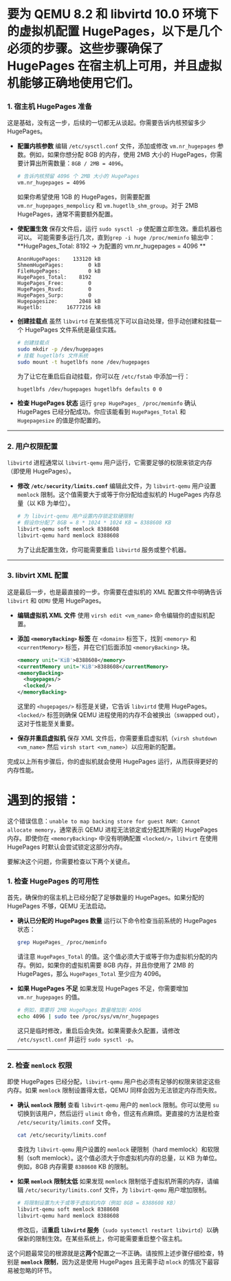 # 要为 QEMU 8.2 和 libvirtd 10.0 环境下的虚拟机配置 HugePages，以下是几个必须的步骤。这些步骤确保了 HugePages 在宿主机上可用，并且虚拟机能够正确地使用它们。

### 1\. 宿主机 HugePages 准备

这是基础，没有这一步，后续的一切都无从谈起。你需要告诉内核预留多少 HugePages。

  * **配置内核参数**
    编辑 `/etc/sysctl.conf` 文件，添加或修改 `vm.nr_hugepages` 参数。例如，如果你想分配 8GB 的内存，使用 2MB 大小的 HugePages，你需要计算出所需数量：`8GB / 2MB = 4096`。

    ```bash
    # 告诉内核预留 4096 个 2MB 大小的 HugePages
    vm.nr_hugepages = 4096
    ```

    如果你希望使用 1GB 的 HugePages，则需要配置 `vm.nr_hugepages_mempolicy` 和 `vm.hugetlb_shm_group`。对于 2MB HugePages，通常不需要额外配置。

  * **使配置生效**
    保存文件后，运行 `sudo sysctl -p` 使配置立即生效。重启机器也可以。
    可能需要多运行几次，直到`grep -i huge /proc/meminfo` 输出中：
    **HugePages_Total:    8192 -> 为配置的 vm.nr_hugepages = 4096 **
    ```
    AnonHugePages:    133120 kB
    ShmemHugePages:        0 kB
    FileHugePages:         0 kB
    HugePages_Total:    8192
    HugePages_Free:        0
    HugePages_Rsvd:        0
    HugePages_Surp:        0
    Hugepagesize:       2048 kB
    Hugetlb:        16777216 kB
    ```

  * **创建挂载点**
    虽然 `libvirtd` 在某些情况下可以自动处理，但手动创建和挂载一个 HugePages 文件系统是最佳实践。

    ```bash
    # 创建挂载点
    sudo mkdir -p /dev/hugepages
    # 挂载 hugetlbfs 文件系统
    sudo mount -t hugetlbfs none /dev/hugepages
    ```

    为了让它在重启后自动挂载，你可以在 `/etc/fstab` 中添加一行：

    ```
    hugetlbfs /dev/hugepages hugetlbfs defaults 0 0
    ```

  * **检查 HugePages 状态**
    运行 `grep HugePages_ /proc/meminfo` 确认 HugePages 已经分配成功。你应该能看到 `HugePages_Total` 和 `Hugepagesize` 的值是你配置的。

-----

### 2\. 用户权限配置

`libvirtd` 进程通常以 `libvirt-qemu` 用户运行，它需要足够的权限来锁定内存（即使用 HugePages）。

  * **修改 `/etc/security/limits.conf`**
    编辑此文件，为 `libvirt-qemu` 用户设置 `memlock` 限制。这个值需要大于或等于你分配给虚拟机的 HugePages 内存总量（以 KB 为单位）。
    ```bash
    # 为 libvirt-qemu 用户设置内存锁定软硬限制
    # 假设你分配了 8GB = 8 * 1024 * 1024 KB = 8388608 KB
    libvirt-qemu soft memlock 8388608
    libvirt-qemu hard memlock 8388608
    ```
    为了让此配置生效，你可能需要重启 `libvirtd` 服务或整个机器。

-----

### 3\. libvirt XML 配置

这是最后一步，也是最直接的一步。你需要在虚拟机的 XML 配置文件中明确告诉 `libvirt` 和 `QEMU` 使用 HugePages。

  * **编辑虚拟机 XML 文件**
    使用 `virsh edit <vm_name>` 命令编辑你的虚拟机配置。

  * **添加 `<memoryBacking>` 标签**
    在 `<domain>` 标签下，找到 `<memory>` 和 `<currentMemory>` 标签，并在它们后面添加 `<memoryBacking>` 块。

    ```xml
    <memory unit='KiB'>8388608</memory>
    <currentMemory unit='KiB'>8388608</currentMemory>
    <memoryBacking>
      <hugepages/>
      <locked/>
    </memoryBacking>
    ```

    这里的 `<hugepages/>` 标签是关键，它告诉 `libvirtd` 使用 HugePages。`<locked/>` 标签则确保 QEMU 进程使用的内存不会被换出（swapped out），这对于性能至关重要。

  * **保存并重启虚拟机**
    保存 XML 文件后，你需要重启虚拟机（`virsh shutdown <vm_name>` 然后 `virsh start <vm_name>`）以应用新的配置。

完成以上所有步骤后，你的虚拟机就会使用 HugePages 运行，从而获得更好的内存性能。




# 遇到的报错：

这个错误信息：`unable to map backing store for guest RAM: Cannot allocate memory`，通常表示 QEMU 进程无法锁定或分配其所需的 HugePages 内存。即使你在 `<memoryBacking>` 中没有明确配置 `<locked/>`，`libvirt` 在使用 HugePages 时默认会尝试锁定这部分内存。

要解决这个问题，你需要检查以下两个关键点。

### 1\. 检查 HugePages 的可用性

首先，确保你的宿主机上已经分配了足够数量的 HugePages。如果分配的 HugePages 不够，QEMU 无法启动。

  * **确认已分配的 HugePages 数量**
    运行以下命令检查当前系统的 HugePages 状态：

    ```bash
    grep HugePages_ /proc/meminfo
    ```

    请注意 `HugePages_Total` 的值。这个值必须大于或等于你为虚拟机分配的内存。例如，如果你的虚拟机需要 8GB 内存，并且你使用了 2MB 的 HugePages，那么 `HugePages_Total` 至少应为 4096。

  * **如果 HugePages 不足**
    如果发现 HugePages 不足，你需要增加 `vm.nr_hugepages` 的值。

    ```bash
    # 例如，需要将 2MB HugePages 数量增加到 4096
    echo 4096 | sudo tee /proc/sys/vm/nr_hugepages
    ```

    这只是临时修改，重启后会失效。如果需要永久配置，请修改 `/etc/sysctl.conf` 并运行 `sudo sysctl -p`。

-----

### 2\. 检查 `memlock` 权限

即使 HugePages 已经分配，`libvirt-qemu` 用户也必须有足够的权限来锁定这些内存。如果 `memlock` 限制设置得太低，QEMU 同样会因为无法锁定内存而失败。

  * **确认 `memlock` 限制**
    查看 `libvirt-qemu` 用户的 `memlock` 限制。你可以使用 `su` 切换到该用户，然后运行 `ulimit` 命令，但这有点麻烦。更直接的方法是检查 `/etc/security/limits.conf` 文件。

    ```bash
    cat /etc/security/limits.conf
    ```

    查找为 `libvirt-qemu` 用户设置的 `memlock` 硬限制（hard memlock）和软限制（soft memlock）。这个值必须大于你虚拟机内存的总量，以 KB 为单位。例如，8GB 内存需要 `8388608` KB 的限制。

  * **如果 `memlock` 限制太低**
    如果发现 `memlock` 限制低于虚拟机所需的内存，请编辑 `/etc/security/limits.conf` 文件，为 `libvirt-qemu` 用户增加限制。

    ```bash
    # 将限制设置为大于或等于虚拟机内存（例如 8GB = 8388608 KB）
    libvirt-qemu soft memlock 8388608
    libvirt-qemu hard memlock 8388608
    ```

    修改后，请**重启 `libvirtd` 服务**（`sudo systemctl restart libvirtd`）以确保新的限制生效。在某些系统上，你可能需要重启整个宿主机。

这个问题最常见的根源就是这**两个**配置之一不正确。请按照上述步骤仔细检查，特别是 **`memlock` 限制**，因为这是使用 HugePages 且无需手动 `mlock` 的情况下最容易被忽略的环节。
